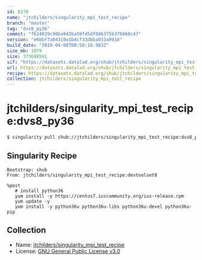 ```yaml
---
id: 8270
name: "jtchilders/singularity_mpi_test_recipe"
branch: "master"
tag: "dvs8_py36"
commit: "f614029c90ba943ba59fd5df686375b370460c47"
version: "e6bbf7a04319a1b4cf33dbba033a9918"
build_date: "2019-04-08T08:50:10.983Z"
size_mb: 1079
size: 373698591
sif: "https://datasets.datalad.org/shub/jtchilders/singularity_mpi_test_recipe/dvs8_py36/2019-04-08-f614029c-e6bbf7a0/e6bbf7a04319a1b4cf33dbba033a9918.simg"
url: https://datasets.datalad.org/shub/jtchilders/singularity_mpi_test_recipe/dvs8_py36/2019-04-08-f614029c-e6bbf7a0/
recipe: https://datasets.datalad.org/shub/jtchilders/singularity_mpi_test_recipe/dvs8_py36/2019-04-08-f614029c-e6bbf7a0/Singularity
collection: jtchilders/singularity_mpi_test_recipe
---
```


# jtchilders/singularity_mpi_test_recipe:dvs8_py36

```bash
$ singularity pull shub://jtchilders/singularity_mpi_test_recipe:dvs8_py36
```

## Singularity Recipe

```singularity
Bootstrap: shub
From: jtchilders/singularity_mpi_test_recipe:devtoolset8

%post
   # install python36
   yum install -y https://centos7.iuscommunity.org/ius-release.rpm
   yum update -y
   yum install -y python36u python36u-libs python36u-devel python36u-pip
```

## Collection

 - Name: [jtchilders/singularity_mpi_test_recipe](https://github.com/jtchilders/singularity_mpi_test_recipe)
 - License: [GNU General Public License v3.0](https://api.github.com/licenses/gpl-3.0)

